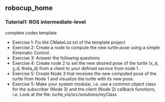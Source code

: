 ## robocup_home

### Tutorial1: ROS intermediate-level
complete codes template
- Exercise 1: Fix the CMakeList.txt of the template project
- Exercise 2: Create a node to compute the new turtle pose using a simple Kinematic Control.
- Exercise 3: Answer the following questions
- Exercise 4: Create node 2 to set the new desired pose of the turtle (x_d, y_d, theta_d) from a client to your defined service from node 1 .
- Exercise 5: Create Node 3 that receives the new computed pose of the turtle from Node 1 and visualize the turtle with its new pose.
- Exercise 5: Make your system modular, i.e. use a common object class for the subscriber (Node 3) and the client (Node 2) callback functions, i.e. Look at the file: turtle_vis/src/solutions/myClass

